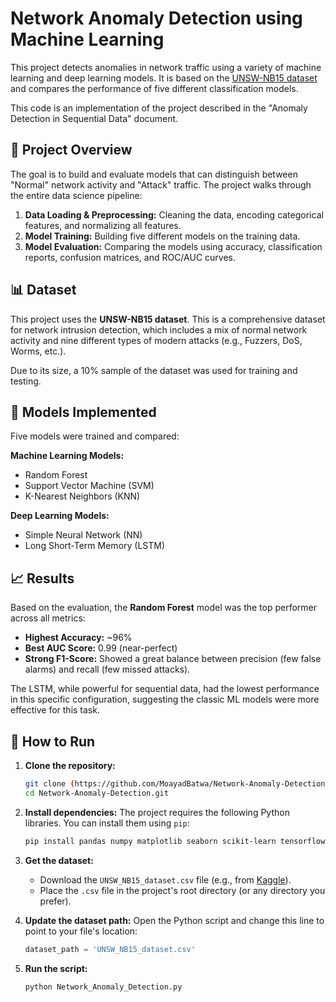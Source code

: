 # Network Anomaly Detection using Machine Learning

This project detects anomalies in network traffic using a variety of machine learning and deep learning models. It is based on the [UNSW-NB15 dataset](https://research.unsw.edu.au/projects/unsw-nb15-dataset) and compares the performance of five different classification models.

This code is an implementation of the project described in the "Anomaly Detection in Sequential Data" document.

## 🚀 Project Overview

The goal is to build and evaluate models that can distinguish between "Normal" network activity and "Attack" traffic. The project walks through the entire data science pipeline:
1.  **Data Loading & Preprocessing:** Cleaning the data, encoding categorical features, and normalizing all features.
2.  **Model Training:** Building five different models on the training data.
3.  **Model Evaluation:** Comparing the models using accuracy, classification reports, confusion matrices, and ROC/AUC curves.

## 📊 Dataset

This project uses the **UNSW-NB15 dataset**. This is a comprehensive dataset for network intrusion detection, which includes a mix of normal network activity and nine different types of modern attacks (e.g., Fuzzers, DoS, Worms, etc.).

Due to its size, a 10% sample of the dataset was used for training and testing.

## 🤖 Models Implemented

Five models were trained and compared:

**Machine Learning Models:**
* Random Forest
* Support Vector Machine (SVM)
* K-Nearest Neighbors (KNN)

**Deep Learning Models:**
* Simple Neural Network (NN)
* Long Short-Term Memory (LSTM)

## 📈 Results

Based on the evaluation, the **Random Forest** model was the top performer across all metrics:
* **Highest Accuracy:** ~96%
* **Best AUC Score:** 0.99 (near-perfect)
* **Strong F1-Score:** Showed a great balance between precision (few false alarms) and recall (few missed attacks).

The LSTM, while powerful for sequential data, had the lowest performance in this specific configuration, suggesting the classic ML models were more effective for this task.

## 🔧 How to Run

1.  **Clone the repository:**
    ```bash
    git clone (https://github.com/MoayadBatwa/Network-Anomaly-Detection.git)
    cd Network-Anomaly-Detection.git
    ```

2.  **Install dependencies:**
    The project requires the following Python libraries. You can install them using `pip`:
    ```bash
    pip install pandas numpy matplotlib seaborn scikit-learn tensorflow
    ```

3.  **Get the dataset:**
    * Download the `UNSW_NB15_dataset.csv` file (e.g., from [Kaggle](https://www.kaggle.com/datasets/mrwellsdavid/unsw-nb15)).
    * Place the `.csv` file in the project's root directory (or any directory you prefer).

4.  **Update the dataset path:**
    Open the Python script and change this line to point to your file's location:
    ```python
    dataset_path = 'UNSW_NB15_dataset.csv'
    ```

5.  **Run the script:**
    ```bash
    python Network_Anomaly_Detection.py
    ```
